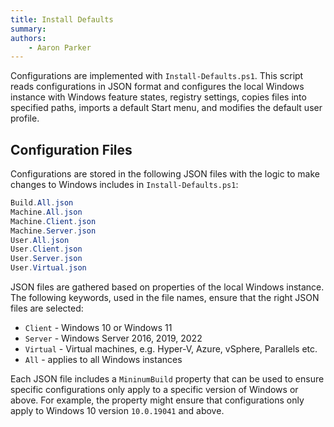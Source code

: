 ```yaml
---
title: Install Defaults
summary: 
authors:
    - Aaron Parker
---
```

Configurations are implemented with `Install-Defaults.ps1`. This script reads configurations in JSON format and configures the local Windows instance with Windows feature states, registry settings, copies files into specified paths, imports a default Start menu, and modifies the default user profile.

## Configuration Files

Configurations are stored in the following JSON files with the logic to make changes to Windows includes in `Install-Defaults.ps1`:

```powershell
Build.All.json
Machine.All.json
Machine.Client.json
Machine.Server.json
User.All.json
User.Client.json
User.Server.json
User.Virtual.json
```

JSON files are gathered based on properties of the local Windows instance. The following keywords, used in the file names, ensure that the right JSON files are selected:

* `Client` - Windows 10 or Windows 11
* `Server` - Windows Server 2016, 2019, 2022
* `Virtual` - Virtual machines, e.g. Hyper-V, Azure, vSphere, Parallels etc.
* `All` - applies to all Windows instances

Each JSON file includes a `MininumBuild` property that can be used to ensure specific configurations only apply to a specific version of Windows or above. For example, the property might ensure that configurations only apply to Windows 10 version `10.0.19041` and above.
